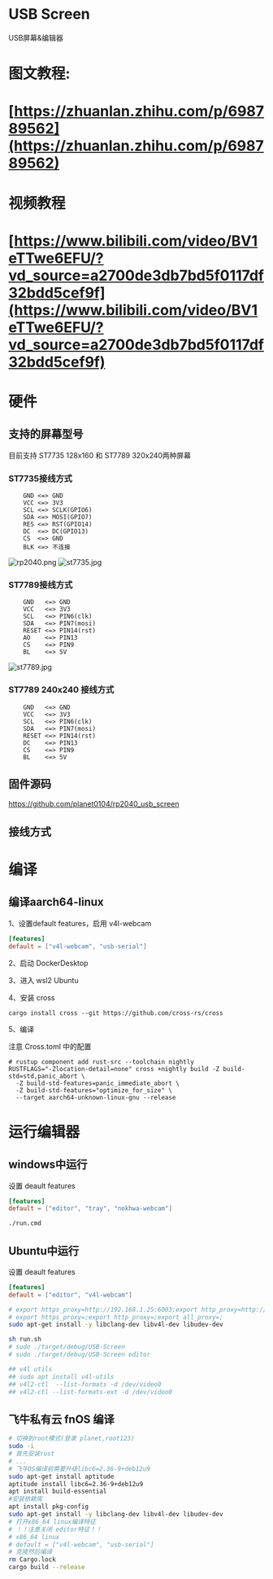 # USB Screen
 USB屏幕&编辑器

# 图文教程:

# [https://zhuanlan.zhihu.com/p/698789562](https://zhuanlan.zhihu.com/p/698789562)

# 视频教程
# [https://www.bilibili.com/video/BV1eTTwe6EFU/?vd_source=a2700de3db7bd5f0117df32bdd5cef9f](https://www.bilibili.com/video/BV1eTTwe6EFU/?vd_source=a2700de3db7bd5f0117df32bdd5cef9f)

# 硬件

## 支持的屏幕型号

目前支持 ST7735 128x160 和 ST7789 320x240两种屏幕

### ST7735接线方式
```
    GND <=> GND
    VCC <=> 3V3
    SCL <=> SCLK(GPIO6)
    SDA <=> MOSI(GPIO7)
    RES <=> RST(GPIO14)
    DC  <=> DC(GPIO13)
    CS  <=> GND
    BLK <=> 不连接
```
![rp2040.png](images/rp2040.png)
![st7735.jpg](images/st7735.png)

### ST7789接线方式
```
    GND   <=> GND
    VCC   <=> 3V3
    SCL   <=> PIN6(clk)
    SDA   <=> PIN7(mosi)
    RESET <=> PIN14(rst)
    AO    <=> PIN13
    CS    <=> PIN9
    BL    <=> 5V
```
![st7789.jpg](images/st7789.png)

### ST7789 240x240 接线方式
```
    GND   <=> GND
    VCC   <=> 3V3
    SCL   <=> PIN6(clk)
    SDA   <=> PIN7(mosi)
    RESET <=> PIN14(rst)
    DC    <=> PIN13
    CS    <=> PIN9
    BL    <=> 5V
```

## 固件源码
https://github.com/planet0104/rp2040_usb_screen

## 接线方式


# 编译

## 编译aarch64-linux

1、设置default features，启用 v4l-webcam

```toml
[features]
default = ["v4l-webcam", "usb-serial"]
```

2、启动 DockerDesktop

3、进入 wsl2 Ubuntu

4、安装 cross

```shell
cargo install cross --git https://github.com/cross-rs/cross
```

5、编译

注意 Cross.toml 中的配置

```shell
# rustup component add rust-src --toolchain nightly
RUSTFLAGS="-Zlocation-detail=none" cross +nightly build -Z build-std=std,panic_abort \
  -Z build-std-features=panic_immediate_abort \
  -Z build-std-features="optimize_for_size" \
  --target aarch64-unknown-linux-gnu --release
```

# 运行编辑器

## windows中运行

设置 deault features

```toml
[features]
default = ["editor", "tray", "nokhwa-webcam"]
```

```cmd
./run.cmd
```

## Ubuntu中运行

设置 deault features

```toml
[features]
default = ["editor", "v4l-webcam"]
```

```bash
# export https_proxy=http://192.168.1.25:6003;export http_proxy=http://192.168.1.25:6003;export all_proxy=socks5://192.168.1.25:6003
# export https_proxy=;export http_proxy=;export all_proxy=;
sudo apt-get install -y libclang-dev libv4l-dev libudev-dev

sh run.sh
# sudo ./target/debug/USB-Screen
# sudo ./target/debug/USB-Screen editor

## v4l utils
## sudo apt install v4l-utils
## v4l2-ctl  --list-formats -d /dev/video0
## v4l2-ctl --list-formats-ext -d /dev/video0
```

## 飞牛私有云 fnOS 编译

```bash
# 切换到root模式(登录 planet,root123)
sudo -i
# 首先安装rust
# ...
# 飞牛OS编译前需要升级libc6=2.36-9+deb12u9
sudo apt-get install aptitude
aptitude install libc6=2.36-9+deb12u9
apt install build-essential
#安装依赖库
apt install pkg-config
sudo apt-get install -y libclang-dev libv4l-dev libudev-dev
# 打开x86_64 linux编译特征
# ！！注意关闭 editor特征！！
# x86_64 linux
# default = ["v4l-webcam", "usb-serial"]
# 克隆然后编译
rm Cargo.lock
cargo build --release
```